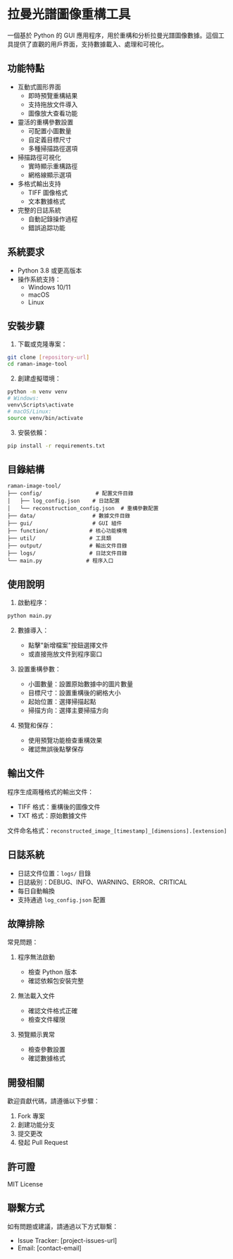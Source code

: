 # 拉曼光譜圖像重構工具

一個基於 Python 的 GUI 應用程序，用於重構和分析拉曼光譜圖像數據。這個工具提供了直觀的用戶界面，支持數據載入、處理和可視化。

## 功能特點

- 互動式圖形界面
  - 即時預覽重構結果
  - 支持拖放文件導入
  - 圖像放大查看功能
- 靈活的重構參數設置
  - 可配置小圖數量
  - 自定義目標尺寸
  - 多種掃描路徑選項
- 掃描路徑可視化
  - 實時顯示重構路徑
  - 網格線顯示選項
- 多格式輸出支持
  - TIFF 圖像格式
  - 文本數據格式
- 完整的日誌系統
  - 自動記錄操作過程
  - 錯誤追踪功能

## 系統要求

- Python 3.8 或更高版本
- 操作系統支持：
  - Windows 10/11
  - macOS
  - Linux

## 安裝步驟

1. 下載或克隆專案：
```bash
git clone [repository-url]
cd raman-image-tool
```

2. 創建虛擬環境：
```bash
python -m venv venv
# Windows:
venv\Scripts\activate
# macOS/Linux:
source venv/bin/activate
```

3. 安裝依賴：
```bash
pip install -r requirements.txt
```

## 目錄結構
```
raman-image-tool/
├── config/                 # 配置文件目錄
│   ├── log_config.json    # 日誌配置
│   └── reconstruction_config.json  # 重構參數配置
├── data/                  # 數據文件目錄
├── gui/                   # GUI 組件
├── function/             # 核心功能模塊
├── util/                 # 工具類
├── output/               # 輸出文件目錄
├── logs/                 # 日誌文件目錄
└── main.py              # 程序入口
```

## 使用說明

1. 啟動程序：
```bash
python main.py
```

2. 數據導入：
   - 點擊"新增檔案"按鈕選擇文件
   - 或直接拖放文件到程序窗口

3. 設置重構參數：
   - 小圖數量：設置原始數據中的圖片數量
   - 目標尺寸：設置重構後的網格大小
   - 起始位置：選擇掃描起點
   - 掃描方向：選擇主要掃描方向

4. 預覽和保存：
   - 使用預覽功能檢查重構效果
   - 確認無誤後點擊保存

## 輸出文件

程序生成兩種格式的輸出文件：
- TIFF 格式：重構後的圖像文件
- TXT 格式：原始數據文件

文件命名格式：`reconstructed_image_[timestamp]_[dimensions].[extension]`

## 日誌系統

- 日誌文件位置：`logs/` 目錄
- 日誌級別：DEBUG、INFO、WARNING、ERROR、CRITICAL
- 每日自動輪換
- 支持通過 `log_config.json` 配置

## 故障排除

常見問題：
1. 程序無法啟動
   - 檢查 Python 版本
   - 確認依賴包安裝完整
   
2. 無法載入文件
   - 確認文件格式正確
   - 檢查文件權限

3. 預覽顯示異常
   - 檢查參數設置
   - 確認數據格式

## 開發相關

歡迎貢獻代碼，請遵循以下步驟：
1. Fork 專案
2. 創建功能分支
3. 提交更改
4. 發起 Pull Request

## 許可證

MIT License

## 聯繫方式

如有問題或建議，請通過以下方式聯繫：
- Issue Tracker: [project-issues-url]
- Email: [contact-email]